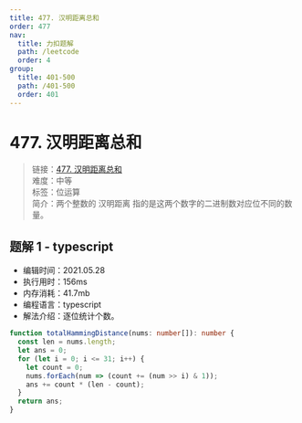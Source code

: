 ```yaml
---
title: 477. 汉明距离总和
order: 477
nav:
  title: 力扣题解
  path: /leetcode
  order: 4
group:
  title: 401-500
  path: /401-500
  order: 401
---
```


# 477. 汉明距离总和

> 链接：[477. 汉明距离总和](https://leetcode-cn.com/problems/total-hamming-distance/)  
> 难度：中等  
> 标签：位运算  
> 简介：两个整数的 汉明距离 指的是这两个数字的二进制数对应位不同的数量。

## 题解 1 - typescript

- 编辑时间：2021.05.28
- 执行用时：156ms
- 内存消耗：41.7mb
- 编程语言：typescript
- 解法介绍：逐位统计个数。

```typescript
function totalHammingDistance(nums: number[]): number {
  const len = nums.length;
  let ans = 0;
  for (let i = 0; i <= 31; i++) {
    let count = 0;
    nums.forEach(num => (count += (num >> i) & 1));
    ans += count * (len - count);
  }
  return ans;
}
```
